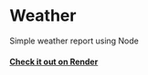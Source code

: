 # Weather
Simple weather report using Node

#### [Check it out on Render](https://weather-7mr6.onrender.com/)
